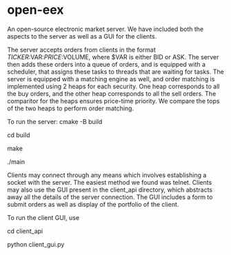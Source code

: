 # open-eex
An open-source electronic market server. We have included both the aspects to the server as well as a GUI for the clients.

The server accepts orders from clients in the format $TICKER:$VAR:$PRICE:$VOLUME, where $VAR is either BID or ASK. The server then adds these orders into a queue of orders, and is equipped with a scheduler, that assigns these tasks to threads that are waiting for tasks. The server is equipped with a matching engine as well, and order matching is implemented using 2 heaps for each security. One heap corresponds to all the buy orders, and the other heap corresponds to all the sell orders. The comparitor for the heaps ensures price-time priority. We compare the tops of the two heaps to perform order matching. 

To run the server:
cmake -B build

cd build

make

./main

Clients may connect through any means which involves establishing a socket with the server. The easiest method we found was telnet. Clients may also use the GUI present in the client_api directory, which abstracts away all the details of the server connection. The GUI includes a form to submit orders as well as display of the portfolio of the client. 

To run the client GUI, use 

cd client_api

python client_gui.py
